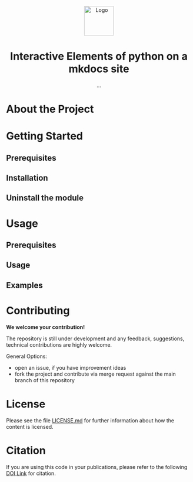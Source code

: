 <!--
SPDX-FileCopyrightText: 2023 Thomas Förster

SPDX-License-Identifier: CC-BY-4.0
-->


<div align="center">
  <img src="./docs/images/logo.png" alt="Logo" width="80">
</div>
  
<h1 align="center">Interactive Elements of python on a mkdocs site</h1>
<p align=center> 
...
</p>


<!--===============-->
<!--=== Chapter ===-->
<!--===============-->
# About the Project

<!--===============-->
<!--=== Chapter ===-->
<!--===============-->
# Getting Started

## Prerequisites

## Installation

## Uninstall the module

<!--===============-->
<!--=== Chapter ===-->
<!--===============-->
# Usage

## Prerequisites

## Usage 

## Examples

<!--===============-->
<!--=== Chapter ===-->
<!--===============-->
# Contributing

**We welcome your contribution!**

The repository is still under development and any feedback, suggestions, technical contributions are highly welcome.

General Options:

- open an issue, if you have improvement ideas
- fork the project and contribute via merge request against the main branch of this repository


<!--===============-->
<!--=== Chapter ===-->
<!--===============-->
# License

Please see the file [LICENSE.md](./LICENSE.md) for further information about how the content is licensed.

<!--===============-->
<!--=== Chapter ===-->
<!--===============-->
# Citation

If you are using this code in your publications, please refer to the following [DOI Link][zenodo] for citation.

<!---- Literature ---->

<!---- Links ---->
[zenodo]: https://doi.org/

